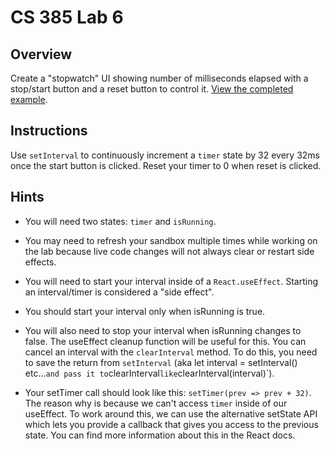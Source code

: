 # CS 385 Lab 6

## Overview

Create a "stopwatch" UI showing number of milliseconds elapsed with a stop/start button and a reset button to control it. [View the completed example](https://g9x85.csb.app).

## Instructions

Use `setInterval` to continuously increment a `timer` state by 32 every 32ms once the start button is clicked. Reset your timer to 0 when reset is clicked.

## Hints

- You will need two states: `timer` and `isRunning`.

- You may need to refresh your sandbox multiple times while working on the lab because live code changes will not always clear or restart side effects.

- You will need to start your interval inside of a `React.useEffect`. Starting an interval/timer is considered a "side effect".

- You should start your interval only when isRunning is true.

- You will also need to stop your interval when isRunning changes to false. The useEffect cleanup function will be useful for this. You can cancel an interval with the `clearInterval` method. To do this, you need to save the return from `setInterval` (aka let interval = setInterval() etc...`and pass it to`clearInterval`like`clearInterval(interval)`).

- Your setTimer call should look like this: `setTimer(prev => prev + 32)`. The reason why is because we can't access `timer` inside of our useEffect. To work around this, we can use the alternative setState API which lets you provide a callback that gives you access to the previous state. You can find more information about this in the React docs.
